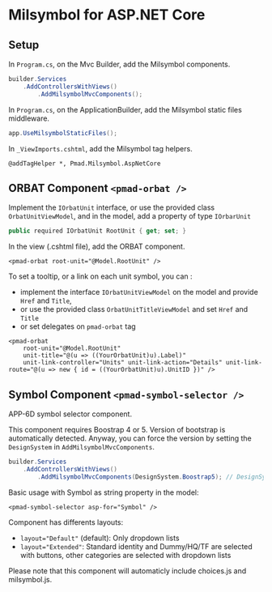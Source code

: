 # Milsymbol for ASP.NET Core

## Setup

In `Program.cs`, on the Mvc Builder, add the Milsymbol components.
```csharp
builder.Services
    .AddControllersWithViews()
        .AddMilsymbolMvcComponents();
```

In `Program.cs`, on the ApplicationBuilder, add the Milsymbol static files middleware.
```csharp
app.UseMilsymbolStaticFiles();
```

In `_ViewImports.cshtml`, add the Milsymbol tag helpers.
```
@addTagHelper *, Pmad.Milsymbol.AspNetCore
```

## ORBAT Component `<pmad-orbat />`

Implement the `IOrbatUnit` interface, or use the provided class `OrbatUnitViewModel`, and in the model, add a property of type `IOrbarUnit`
```csharp
public required IOrbatUnit RootUnit { get; set; }
```

In the view (.cshtml file), add the ORBAT component.
```
<pmad-orbat root-unit="@Model.RootUnit" />
```

To set a tooltip, or a link on each unit symbol, you can :
- implement the interface `IOrbatUnitViewModel` on the model and provide `Href` and `Title`,
- or use the provided class `OrbatUnitTitleViewModel` and set `Href` and `Title`
- or set delegates on `pmad-orbat` tag
```
<pmad-orbat 
    root-unit="@Model.RootUnit"
    unit-title="@(u => ((YourOrbatUnit)u).Label)"
    unit-link-controller="Units" unit-link-action="Details" unit-link-route="@(u => new { id = ((YourOrbatUnit)u).UnitID })" />
```

## Symbol Component `<pmad-symbol-selector />`

APP-6D symbol selector component.

This component requires Boostrap 4 or 5. Version of bootstrap is automatically detected. Anyway, you can force the version by setting the `DesignSystem` in `AddMilsymbolMvcComponents`.
```csharp
builder.Services
    .AddControllersWithViews()
        .AddMilsymbolMvcComponents(DesignSystem.Boostrap5); // DesignSystem.Automatic by default
```

Basic usage with Symbol as string property in the model:
```
<pmad-symbol-selector asp-for="Symbol" />
```

Component has differents layouts:
- `layout="Default"` (default): Only dropdown lists
- `layout="Extended"`: Standard identity and Dummy/HQ/TF are selected with buttons, other categories are selected with dropdown lists

Please note that this component will automaticly include choices.js and milsymbol.js.